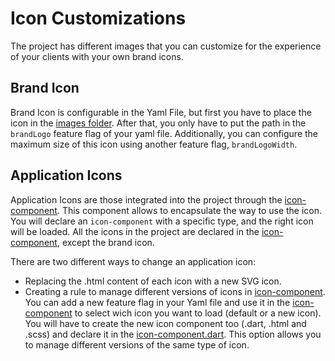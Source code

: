 # Icon Customizations

The project has different images that you can customize for the experience of your clients with your own brand icons. 

## Brand Icon 

Brand Icon is configurable in the Yaml File, but first you have to place the icon in the [images folder](/web/assets/images). After that, you only have to put the path in the `brandLogo` feature flag of your yaml file. Additionally, you can configure the maximum size of this icon using another feature flag, `brandLogoWidth`.

## Application Icons

Application Icons are those integrated into the project through the [icon-component](lib/src/icons/icon_component.html). This component allows to encapsulate the way to use the icon. You will declare an `icon-component` with a specific type, and the right icon will be loaded. All the icons in the project are declared in the [icon-component](lib/src/icons/icon_component.html), except the brand icon.

There are two different ways to change an application icon:
* Replacing the .html content of each icon with a new SVG icon. 
* Creating a rule to manage different versions of icons in [icon-component](lib/src/icons/icon_component.html). You can add a new feature flag in your Yaml file and use it in the [icon-component](lib/src/icons/icon_component.html) to select wich icon you want to load (default or a new icon). You will have to create the new icon component too (.dart, .html and .scss) and declare it in the [icon-component.dart](lib/src/icons/icon_component.dart). This option allows you to manage different versions of the same type of icon. 
